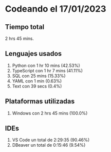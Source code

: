 # Codeando el 17/01/2023

## Tiempo total
2 hrs 45 mins.

## Lenguajes usados
1. Python con 1 hr 10 mins (42.53%)
1. TypeScript con 1 hr 7 mins (41.11%)
1. SQL con 25 mins (15.33%)
1. YAML con 1 min (0.63%)
1. Text con 39 secs (0.4%)

## Plataformas utilizadas
1. Windows con 2 hrs 45 mins (100.0%)

## IDEs
1. VS Code un total de 2:29:35 (90.46%)
1. DBeaver un total de 0:15:46 (9.54%)
